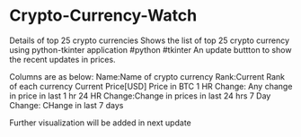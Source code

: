 # Crypto-Currency-Watch
Details of top 25 crypto currencies
Shows the list of top 25 crypto currency using python-tkinter application
#python #tkinter
An update buttton to show the recent updates in prices.


Columns are as below:
Name:Name of crypto currency
Rank:Current Rank of each currency
Current Price[USD]
Price in BTC
1 HR Change: Any change in price in last 1 hr
24 HR Change:Change in prices in last 24 hrs
7 Day Change: CHange in last 7 days

Further visualization will be added in next update
